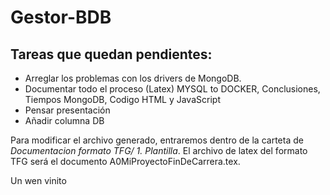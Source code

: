# Gestor-BDB

## Tareas que quedan pendientes:

  - Arreglar los problemas con los drivers de MongoDB.
  - Documentar todo el proceso (Latex) MYSQL to DOCKER, Conclusiones, Tiempos MongoDB, Codigo HTML y JavaScript
  - Pensar presentación
  - Añadir columna DB
  
  
  Para modificar el archivo generado, entraremos dentro de la carteta de *Documentacion formato TFG/ 1. Plantilla*. El archivo de latex del formato TFG será el documento A0MiProyectoFinDeCarrera.tex. 
  
  
  Un wen vinito
